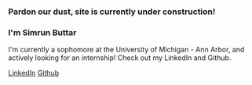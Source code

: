 ### Pardon our dust, site is currently under construction! 

### I'm Simrun Buttar 
I'm currently a sophomore at the University of Michigan - Ann Arbor, and actively looking for an internship! Check out my LinkedIn and Github.

[LinkedIn](https://www.linkedin.com/in/sbuttar/)
[Github](https://www.github.com/sbuttar)
